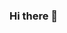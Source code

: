 ### Hi there 👋

<!--
**Linden-dev/Linden-dev** is a ✨ _special_ ✨ repository because its `README.md` (this file) appears on your GitHub profile.

Here are some ideas to get you started:

- 🔭 I’m currently working on ...
- 🌱 I’m currently learning ...
- 👯 I’m looking to collaborate on ...
- 🤔 I’m looking for help with ...
- 💬 Ask me about ...
- 📫 How to reach me: ...
- 😄 Pronouns: ...
- ⚡ Fun fact: ...


— Приветствие. Привет, меня зовут Вася / Hi there, I’m Vasya

— Кто я такой? Опыт работы, чем интересуюсь, какие языки программирования практикую и т.д.

— Как связаться со мной? Ваши контакты в соц сетях, e-mail и не только.

— Мои последние работы. Тут все просто. Укажите список ваших работ, к ним могут относится любые ваши проекты, задумки, open source, pet project.

— Мои последние статьи (если у вас есть блог). В этом пункте вы можете указать несколько своих статей со ссылками на них (чтобы не писать каждый раз статьи руками, можно воспользоваться решением для автоматизации https://github.com/gautamkrishnar/blog-post-workflow)

— Мои YouTube видео. Аналогично пункту с блогом. Если у вас есть свой YouTube канал, можете указать пару названий видео со ссылками на них (для автоматизация сбора последних видео вам так же подойдет решение https://github.com/gautamkrishnar/blog-post-workflow).

— Статистика по вашему github. Это сервис (репозиторий тут https://github.com/anuraghazra/github-readme-stats) который генерит на основе github api статистику по вашему github аккаунту. Подробно о том, что умеет этот сервис вы можете посмотреть почитав документацию, она довольно простая. Выглядит симпатично.

-->
